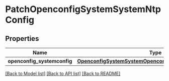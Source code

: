 # PatchOpenconfigSystemSystemNtpConfig

## Properties
Name | Type | Description | Notes
------------ | ------------- | ------------- | -------------
**openconfig_systemconfig** | [**OpenconfigSystemSystemOpenconfigsystemsystemNtpConfig**](OpenconfigSystemSystemOpenconfigsystemsystemNtpConfig.md) |  | [optional] 

[[Back to Model list]](../README.md#documentation-for-models) [[Back to API list]](../README.md#documentation-for-api-endpoints) [[Back to README]](../README.md)


